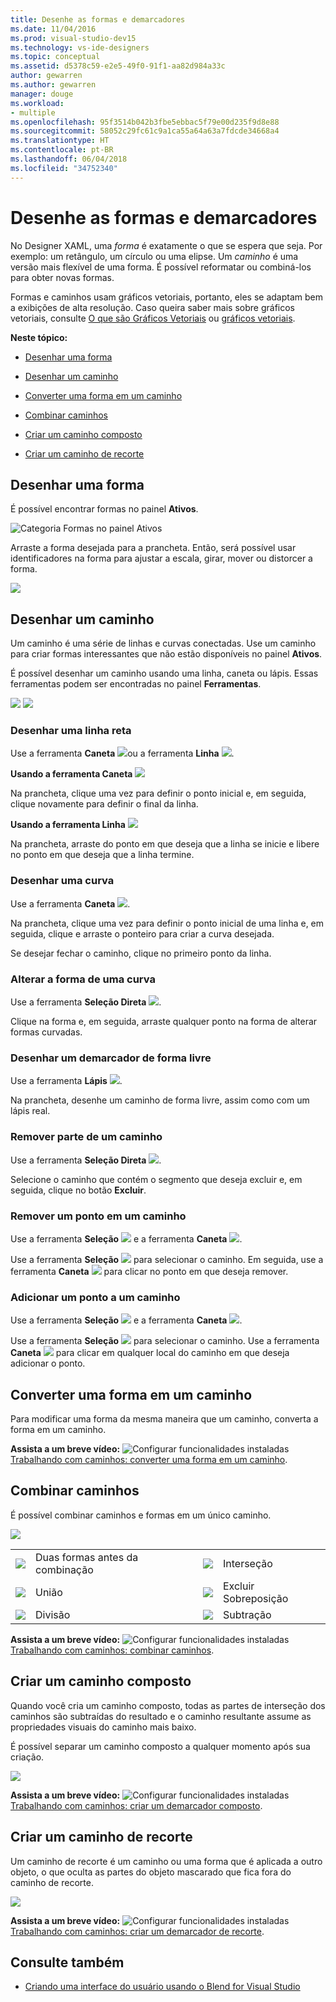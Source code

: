 ```yaml
---
title: Desenhe as formas e demarcadores
ms.date: 11/04/2016
ms.prod: visual-studio-dev15
ms.technology: vs-ide-designers
ms.topic: conceptual
ms.assetid: d5378c59-e2e5-49f0-91f1-aa82d984a33c
author: gewarren
ms.author: gewarren
manager: douge
ms.workload:
- multiple
ms.openlocfilehash: 95f3514b042b3fbe5ebbac5f79e00d235f9d8e88
ms.sourcegitcommit: 58052c29fc61c9a1ca55a64a63a7fdcde34668a4
ms.translationtype: HT
ms.contentlocale: pt-BR
ms.lasthandoff: 06/04/2018
ms.locfileid: "34752340"
---
```

# <a name="draw-shapes-and-paths"></a>Desenhe as formas e demarcadores
No Designer XAML, uma *forma* é exatamente o que se espera que seja. Por exemplo: um retângulo, um círculo ou uma elipse. Um *caminho* é uma versão mais flexível de uma forma. É possível reformatar ou combiná-los para obter novas formas.

 Formas e caminhos usam gráficos vetoriais, portanto, eles se adaptam bem a exibições de alta resolução. Caso queira saber mais sobre gráficos vetoriais, consulte [O que são Gráficos Vetoriais](https://www.youtube.com/watch?v=MoCSwF0n-io) ou [gráficos vetoriais](http://www.webopedia.com/TERM/V/vector_graphics.html).

 **Neste tópico:**

-   [Desenhar uma forma](#Shape)

-   [Desenhar um caminho](#Path)

-   [Converter uma forma em um caminho](#Convert)

-   [Combinar caminhos](#Combine)

-   [Criar um caminho composto](#Compound)

-   [Criar um caminho de recorte](#Clipping)

##  <a name="Shape"></a> Desenhar uma forma
 É possível encontrar formas no painel **Ativos**.

 ![Categoria Formas no painel Ativos](../designers/media/b4_shapes_assetspanel.png)

 Arraste a forma desejada para a prancheta. Então, será possível usar identificadores na forma para ajustar a escala, girar, mover ou distorcer a forma.

 ![](../designers/media/84261e83-3091-4490-ab58-4218b188439e.png)

##  <a name="Path"></a> Desenhar um caminho
 Um caminho é uma série de linhas e curvas conectadas. Use um caminho para criar formas interessantes que não estão disponíveis no painel **Ativos**.

 É possível desenhar um caminho usando uma linha, caneta ou lápis. Essas ferramentas podem ser encontradas no painel **Ferramentas**.

 ![](../designers/media/717956a8-b6a5-4e37-8af3-70bcfc78c82a.png) ![](../designers/media/8fbbbb21-be83-4cf6-903b-3a49f00c9860.png)

### <a name="draw-a-straight-line"></a>Desenhar uma linha reta
 Use a ferramenta **Caneta** ![](../designers/media/894f8612-e0ed-4e00-84cf-a9bc8f38fc54.png)ou a ferramenta **Linha** ![](../designers/media/eb618397-5283-48be-8396-3449be7b6fbf.png).

 **Usando a ferramenta Caneta** ![](../designers/media/894f8612-e0ed-4e00-84cf-a9bc8f38fc54.png)

 Na prancheta, clique uma vez para definir o ponto inicial e, em seguida, clique novamente para definir o final da linha.

 **Usando a ferramenta Linha** ![](../designers/media/eb618397-5283-48be-8396-3449be7b6fbf.png)

 Na prancheta, arraste do ponto em que deseja que a linha se inicie e libere no ponto em que deseja que a linha termine.

### <a name="draw-a-curve"></a>Desenhar uma curva
 Use a ferramenta **Caneta** ![](../designers/media/894f8612-e0ed-4e00-84cf-a9bc8f38fc54.png).

 Na prancheta, clique uma vez para definir o ponto inicial de uma linha e, em seguida, clique e arraste o ponteiro para criar a curva desejada.

 Se desejar fechar o caminho, clique no primeiro ponto da linha.

### <a name="change-the-shape-of-a-curve"></a>Alterar a forma de uma curva
 Use a ferramenta **Seleção Direta** ![](../designers/media/6dd6571f-c116-451d-8dd2-1f88b8406362.png).

 Clique na forma e, em seguida, arraste qualquer ponto na forma de alterar formas curvadas.

### <a name="draw-a-free-form-path"></a>Desenhar um demarcador de forma livre
 Use a ferramenta **Lápis** ![](../designers/media/509dc167-734f-46c9-b012-987ee63450cd.png).

 Na prancheta, desenhe um caminho de forma livre, assim como com um lápis real.

### <a name="remove-part-of-a-path"></a>Remover parte de um caminho
 Use a ferramenta **Seleção Direta** ![](../designers/media/6dd6571f-c116-451d-8dd2-1f88b8406362.png).

 Selecione o caminho que contém o segmento que deseja excluir e, em seguida, clique no botão **Excluir**.

### <a name="remove-a-point-in-a-path"></a>Remover um ponto em um caminho
 Use a ferramenta **Seleção** ![](../designers/media/2ff91340-477e-4efa-a0f7-af20851e4daa.png) e a ferramenta **Caneta** ![](../designers/media/894f8612-e0ed-4e00-84cf-a9bc8f38fc54.png).

 Use a ferramenta **Seleção** ![](../designers/media/2ff91340-477e-4efa-a0f7-af20851e4daa.png) para selecionar o caminho. Em seguida, use a ferramenta **Caneta** ![](../designers/media/894f8612-e0ed-4e00-84cf-a9bc8f38fc54.png) para clicar no ponto em que deseja remover.

### <a name="add-a-point-to-a-path"></a>Adicionar um ponto a um caminho
 Use a ferramenta **Seleção** ![](../designers/media/2ff91340-477e-4efa-a0f7-af20851e4daa.png) e a ferramenta **Caneta** ![](../designers/media/894f8612-e0ed-4e00-84cf-a9bc8f38fc54.png).

 Use a ferramenta **Seleção** ![](../designers/media/2ff91340-477e-4efa-a0f7-af20851e4daa.png) para selecionar o caminho. Use a ferramenta **Caneta** ![](../designers/media/894f8612-e0ed-4e00-84cf-a9bc8f38fc54.png) para clicar em qualquer local do caminho em que deseja adicionar o ponto.

##  <a name="Convert"></a> Converter uma forma em um caminho
 Para modificar uma forma da mesma maneira que um caminho, converta a forma em um caminho.

 **Assista a um breve vídeo:** ![Configurar funcionalidades instaladas](../designers/media/bldadminconsoleinitialconfigicon.png) [Trabalhando com caminhos: converter uma forma em um caminho](https://www.youtube.com/watch?v=Io5bC0-nH6Q#t=147).

##  <a name="Combine"></a> Combinar caminhos
 É possível combinar caminhos e formas em um único caminho.

 ![](../designers/media/2df17a5d-a338-4ef4-96c5-dae51cc1ca8a.png)

|||||
|-|-|-|-|
|![](../designers/media/b1_1.png)|Duas formas antes da combinação|![](../designers/media/b1_4.png)|Interseção|
|![](../designers/media/b1_2.png)|União|![](../designers/media/b1_5.png)|Excluir Sobreposição|
|![](../designers/media/b1_3.png)|Divisão|![](../designers/media/b1_6.png)|Subtração|

 **Assista a um breve vídeo:** ![Configurar funcionalidades instaladas](../designers/media/bldadminconsoleinitialconfigicon.png) [Trabalhando com caminhos: combinar caminhos](https://www.youtube.com/watch?v=Io5bC0-nH6Q#t=195).

##  <a name="Compound"></a> Criar um caminho composto
 Quando você cria um caminho composto, todas as partes de interseção dos caminhos são subtraídas do resultado e o caminho resultante assume as propriedades visuais do caminho mais baixo.

 É possível separar um caminho composto a qualquer momento após sua criação.

 ![](../designers/media/2157a8aa-d9a7-4de4-8de5-b10d28f08a84.png)

 **Assista a um breve vídeo:** ![Configurar funcionalidades instaladas](../designers/media/bldadminconsoleinitialconfigicon.png) [Trabalhando com caminhos: criar um demarcador composto](https://www.youtube.com/watch?v=Io5bC0-nH6Q).

##  <a name="Clipping"></a> Criar um caminho de recorte
 Um caminho de recorte é um caminho ou uma forma que é aplicada a outro objeto, o que oculta as partes do objeto mascarado que fica fora do caminho de recorte.

 ![](../designers/media/22471e98-a841-4f39-a3ef-36090cf5a625.png)

 **Assista a um breve vídeo:** ![Configurar funcionalidades instaladas](../designers/media/bldadminconsoleinitialconfigicon.png) [Trabalhando com caminhos: criar um demarcador de recorte](https://www.youtube.com/watch?v=Io5bC0-nH6Q#t=232).

## <a name="see-also"></a>Consulte também

- [Criando uma interface do usuário usando o Blend for Visual Studio](../designers/creating-a-ui-by-using-blend-for-visual-studio.md)